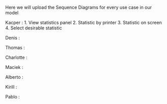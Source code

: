 Here we will upload the Sequence Diagrams for every use case in our model


Kacper : 1. View statistics panel
         2. Statistic by printer
         3. Statistic on screen
         4. Select desirable statistic
         
Denis  :

Thomas :

Charlotte :

Maciek :

Alberto :

Kirill : 

Pablo :
